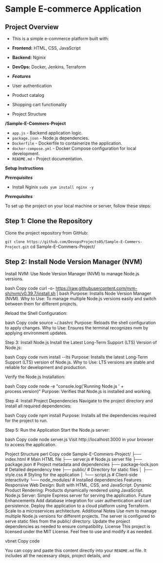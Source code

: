 # Sample E-commerce Application

## Project Overview

- This is a simple e-commerce platform built with:

- **Frontend:** HTML, CSS, JavaScript
- **Backend:** Nginix
- **DevOps:** Docker, Jenkins, Terraform
- ***Features***
- User authentication
- Product catalog
- Shopping cart functionality
- Project Structure
  
**/Sample-E-Commers-Project**
  - `app.js` - Backend application logic.
- `package.json` - Node.js dependencies.
- `Dockerfile` - Dockerfile to containerize the application.
- `docker-compose.yml` - Docker Compose configuration for local development.
- `README.md` - Project documentation.

**Setup Instructions**

***Prerequisites***
- Install Nginix 
```sudo yum install nginx -y```


***Prerequisites***

To set up the project on your local machine or server, follow these steps:

## Step 1: Clone the Repository
Clone the project repository from GitHub:


```git clone https://github.com/DevopsProjects05/Sample-E-Commers-Project.git```
cd Sample-E-Commers-Project/

## Step 2: Install Node Version Manager (NVM)
Install NVM:
Use Node Version Manager (NVM) to manage Node.js versions.

bash
Copy code
curl -o- https://raw.githubusercontent.com/nvm-sh/nvm/v0.39.7/install.sh | bash
Purpose: Installs Node Version Manager (NVM).
Why to Use: To manage multiple Node.js versions easily and switch between them for different projects.

Reload the Shell Configuration:

bash
Copy code
source ~/.bashrc
Purpose: Reloads the shell configuration to apply changes.
Why to Use: Ensures the terminal recognizes nvm by applying environment updates.

Step 3: Install Node.js
Install the Latest Long-Term Support (LTS) Version of Node.js:

bash
Copy code
nvm install --lts
Purpose: Installs the latest Long-Term Support (LTS) version of Node.js.
Why to Use: LTS versions are stable and reliable for development and production.

Verify the Node.js Installation:

bash
Copy code
node -e "console.log('Running Node.js ' + process.version)"
Purpose: Verifies that Node.js is installed and working.

Step 4: Install Project Dependencies
Navigate to the project directory and install all required dependencies:

bash
Copy code
npm install
Purpose: Installs all the dependencies required for the project to run.

Step 5: Run the Application
Start the Node.js server:

bash
Copy code
node server.js
Visit http://localhost:3000 in your browser to access the application.

Project Structure
perl
Copy code
Sample-E-Commers-Project/
├── index.html            # Main HTML file
├── server.js             # Node.js server file
├── package.json          # Project metadata and dependencies
├── package-lock.json     # Detailed dependency tree
├── public/               # Directory for static files
│   ├── style.css         # Styling for the application
│   └── script.js         # Client-side interactivity
└── node_modules/         # Installed dependencies
Features
Responsive Web Design: Built with HTML, CSS, and JavaScript.
Dynamic Product Rendering: Products dynamically rendered using JavaScript.
Node.js Server: Simple Express server for serving the application.
Future Enhancements
Add database integration for user authentication and cart persistence.
Deploy the application to a cloud platform using Terraform.
Scale to a microservices architecture.
Additional Notes
Use nvm to manage multiple Node.js versions for different projects.
The server is configured to serve static files from the public/ directory.
Update the project dependencies as needed to ensure compatibility.
License
This project is licensed under the MIT License. Feel free to use and modify it as needed.

vbnet
Copy code

You can copy and paste this content directly into your `README.md` file. It includes all the necessary steps, project details, and
